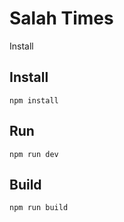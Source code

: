 # Salah Times

Install
## Install
```
npm install
```

## Run
```
npm run dev
```

## Build
```
npm run build
```